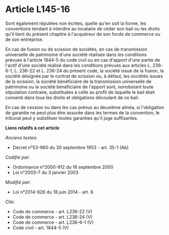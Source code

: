 # Article L145-16

Sont également réputées non écrites, quelle qu'en soit la forme, les conventions tendant à interdire au locataire de céder
son bail ou les droits qu'il tient du présent chapitre à l'acquéreur de son fonds de commerce ou de son entreprise.

En cas de fusion ou de scission de sociétés, en cas de transmission universelle de patrimoine d'une société réalisée dans les
conditions prévues à l'article 1844-5 du code civil ou en cas d'apport d'une partie de l'actif d'une société réalisé dans les
conditions prévues aux articles L. 236-6-1, L. 236-22 et L. 236-24 du présent code, la société issue de la fusion, la société
désignée par le contrat de scission ou, à défaut, les sociétés issues de la scission, la société bénéficiaire de la
transmission universelle de patrimoine ou la société bénéficiaire de l'apport sont, nonobstant toute stipulation contraire,
substituées à celle au profit de laquelle le bail était consenti dans tous les droits et obligations découlant de ce bail.

En cas de cession ou dans les cas prévus au deuxième alinéa, si l'obligation de garantie ne peut plus être assurée dans les
termes de la convention, le tribunal peut y substituer toutes garanties qu'il juge suffisantes.

**Liens relatifs à cet article**

_Anciens textes_:

  - Décret n°53-960 du 30 septembre 1953 - art. 35-1 (Ab)

_Codifié par_:

  - Ordonnance n°2000-912 du 18 septembre 2000
  - Loi n°2003-7 du 3 janvier 2003

_Modifié par_:

  - Loi n°2014-626 du 18 juin 2014 - art. 6

_Cite_:

  - Code de commerce - art. L236-22 (V)
  - Code de commerce - art. L236-24 (V)
  - Code de commerce - art. L236-6-1 (V)
  - Code civil - art. 1844-5 (V)
